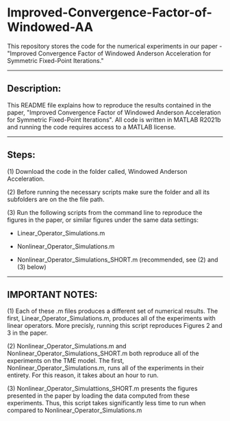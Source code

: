 # Improved-Convergence-Factor-of-Windowed-AA
This repository stores the code for the numerical experiments in our paper - "Improved Convergence Factor of Windowed Anderson Acceleration for Symmetric Fixed-Point Iterations." 


-------------
Description: 
-------------
This README file explains how to reproduce the results contained in the paper, "Improved Convergence Factor of Windowed Anderson Acceleration
for Symmetric Fixed-Point Iterations". All code is written in MATLAB R2021b and running the code requires access to a MATLAB license. 

-------
Steps:
-------
(1) Download the code in the folder called, Windowed Anderson Acceleration. 

(2) Before running the necessary scripts make sure the folder and all its subfolders are on the the file path. 

(3) Run the following scripts from the command line to reproduce the figures in the paper, or similar figures under the same data settings: 
	
 * Linear_Operator_Simulations.m
	
 * Nonlinear_Operator_Simulations.m
	
 * Nonlinear_Operator_Simulations_SHORT.m  (recommended, see (2) and (3) below)

-----------------	
IMPORTANT NOTES:
-----------------	
(1) Each of these .m files produces a different set of numerical results. The first, Linear_Operator_Simulations.m, produces all of the experiments with linear operators. 
More precisly, running this script reproduces Figures 2 and 3 in the paper. 

(2) Nonlinear_Operator_Simulations.m and Nonlinear_Operator_Simulations_SHORT.m  both reproduce all of the experiments on the TME model. 
The first, Nonlinear_Operator_Simulations.m, runs all of the experiments in their entirety. For this reason, it takes about an hour to run.

(3) Nonlinear_Operator_Simulattions_SHORT.m presents the figures presented in the paper by loading the data computed from these experiments. 
Thus, this script takes significantly less time to run when compared to Nonlinear_Operator_Simulations.m
